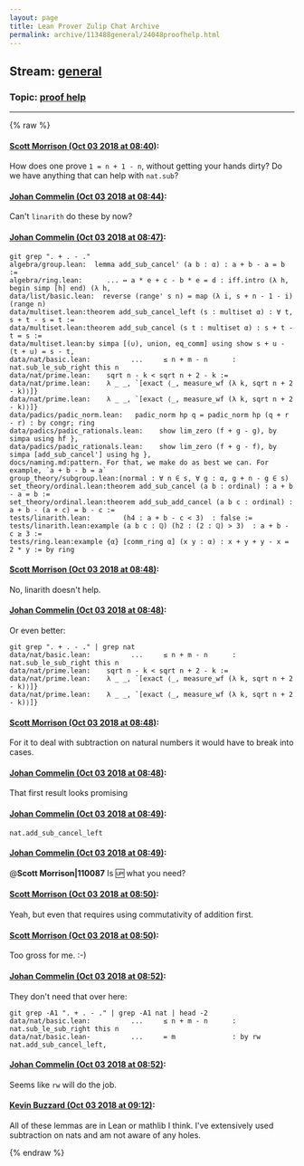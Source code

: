```yaml
---
layout: page
title: Lean Prover Zulip Chat Archive 
permalink: archive/113488general/24048proofhelp.html
---
```


## Stream: [general](index.html)
### Topic: [proof help](24048proofhelp.html)

---


{% raw %}
#### [ Scott Morrison (Oct 03 2018 at 08:40)](https://leanprover.zulipchat.com/#narrow/stream/113488-general/topic/proof%20help/near/135084627):
How does one prove `1 = n + 1 - n`, without getting your hands dirty? Do we have anything that can help with `nat.sub`?

#### [ Johan Commelin (Oct 03 2018 at 08:44)](https://leanprover.zulipchat.com/#narrow/stream/113488-general/topic/proof%20help/near/135084745):
Can't `linarith` do these by now?

#### [ Johan Commelin (Oct 03 2018 at 08:47)](https://leanprover.zulipchat.com/#narrow/stream/113488-general/topic/proof%20help/near/135084815):
```
git grep ". + . - ."
algebra/group.lean:  lemma add_sub_cancel' (a b : α) : a + b - a = b :=
algebra/ring.lean:      ... ↔ a * e + c - b * e = d : iff.intro (λ h, begin simp [h] end) (λ h,
data/list/basic.lean:  reverse (range' s n) = map (λ i, s + n - 1 - i) (range n)
data/multiset.lean:theorem add_sub_cancel_left (s : multiset α) : ∀ t, s + t - s = t :=
data/multiset.lean:theorem add_sub_cancel (s t : multiset α) : s + t - t = s :=
data/multiset.lean:by simpa [(∪), union, eq_comm] using show s + u - (t + u) = s - t,
data/nat/basic.lean:          ...     ≤ n + m - n      : nat.sub_le_sub_right this n
data/nat/prime.lean:    sqrt n - k < sqrt n + 2 - k :=
data/nat/prime.lean:    λ _ _, `[exact ⟨_, measure_wf (λ k, sqrt n + 2 - k)⟩]}
data/nat/prime.lean:    λ _ _, `[exact ⟨_, measure_wf (λ k, sqrt n + 2 - k)⟩]}
data/padics/padic_norm.lean:   padic_norm hp q = padic_norm hp (q + r - r) : by congr; ring
data/padics/padic_rationals.lean:    show lim_zero (f + g - g), by simpa using hf },
data/padics/padic_rationals.lean:    show lim_zero (f + g - f), by  simpa [add_sub_cancel'] using hg },
docs/naming.md:pattern. For that, we make do as best we can. For example, `a + b - b = a`
group_theory/subgroup.lean:(normal : ∀ n ∈ s, ∀ g : α, g + n - g ∈ s)
set_theory/ordinal.lean:theorem add_sub_cancel (a b : ordinal) : a + b - a = b :=
set_theory/ordinal.lean:theorem add_sub_add_cancel (a b c : ordinal) : a + b - (a + c) = b - c :=
tests/linarith.lean:        (h4 : a + b - c < 3)  : false :=
tests/linarith.lean:example (a b c : ℚ) (h2 : (2 : ℚ) > 3)  : a + b - c ≥ 3 :=
tests/ring.lean:example {α} [comm_ring α] (x y : α) : x + y + y - x = 2 * y := by ring
```

#### [ Scott Morrison (Oct 03 2018 at 08:48)](https://leanprover.zulipchat.com/#narrow/stream/113488-general/topic/proof%20help/near/135084854):
No, linarith doesn't help.

#### [ Johan Commelin (Oct 03 2018 at 08:48)](https://leanprover.zulipchat.com/#narrow/stream/113488-general/topic/proof%20help/near/135084859):
Or even better:
```
git grep ". + . - ." | grep nat
data/nat/basic.lean:          ...     ≤ n + m - n      : nat.sub_le_sub_right this n
data/nat/prime.lean:    sqrt n - k < sqrt n + 2 - k :=
data/nat/prime.lean:    λ _ _, `[exact ⟨_, measure_wf (λ k, sqrt n + 2 - k)⟩]}
data/nat/prime.lean:    λ _ _, `[exact ⟨_, measure_wf (λ k, sqrt n + 2 - k)⟩]}
```

#### [ Scott Morrison (Oct 03 2018 at 08:48)](https://leanprover.zulipchat.com/#narrow/stream/113488-general/topic/proof%20help/near/135084861):
For it to deal with subtraction on natural numbers it would have to break into cases.

#### [ Johan Commelin (Oct 03 2018 at 08:48)](https://leanprover.zulipchat.com/#narrow/stream/113488-general/topic/proof%20help/near/135084866):
That first result looks promising

#### [ Johan Commelin (Oct 03 2018 at 08:49)](https://leanprover.zulipchat.com/#narrow/stream/113488-general/topic/proof%20help/near/135084876):
`nat.add_sub_cancel_left`

#### [ Johan Commelin (Oct 03 2018 at 08:49)](https://leanprover.zulipchat.com/#narrow/stream/113488-general/topic/proof%20help/near/135084877):
@**Scott Morrison|110087** Is :up: what you need?

#### [ Scott Morrison (Oct 03 2018 at 08:50)](https://leanprover.zulipchat.com/#narrow/stream/113488-general/topic/proof%20help/near/135084922):
Yeah, but even that requires using commutativity of addition first.

#### [ Scott Morrison (Oct 03 2018 at 08:50)](https://leanprover.zulipchat.com/#narrow/stream/113488-general/topic/proof%20help/near/135084926):
Too gross for me. :-)

#### [ Johan Commelin (Oct 03 2018 at 08:52)](https://leanprover.zulipchat.com/#narrow/stream/113488-general/topic/proof%20help/near/135084986):
They don't need that over here:
```
git grep -A1 ". + . - ." | grep -A1 nat | head -2
data/nat/basic.lean:          ...     ≤ n + m - n      : nat.sub_le_sub_right this n
data/nat/basic.lean-          ...     = m              : by rw nat.add_sub_cancel_left,
```

#### [ Johan Commelin (Oct 03 2018 at 08:52)](https://leanprover.zulipchat.com/#narrow/stream/113488-general/topic/proof%20help/near/135084992):
Seems like `rw` will do the job.

#### [ Kevin Buzzard (Oct 03 2018 at 09:12)](https://leanprover.zulipchat.com/#narrow/stream/113488-general/topic/proof%20help/near/135085692):
All of these lemmas are in Lean or mathlib I think. I've extensively used subtraction on nats and am not aware of any holes.


{% endraw %}
